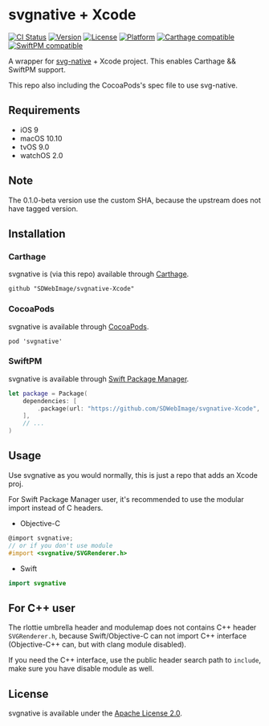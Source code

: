 # svgnative + Xcode

[![CI Status](http://img.shields.io/travis/SDWebImage/svgnative-Xcode.svg?style=flat)](https://travis-ci.org/SDWebImage/svgnative-Xcode)
[![Version](https://img.shields.io/cocoapods/v/svgnative.svg?style=flat)](http://cocoapods.org/pods/svgnative)
[![License](https://img.shields.io/cocoapods/l/svgnative.svg?style=flat)](http://cocoapods.org/pods/svgnative)
[![Platform](https://img.shields.io/cocoapods/p/svgnative.svg?style=flat)](http://cocoapods.org/pods/svgnative)
[![Carthage compatible](https://img.shields.io/badge/Carthage-compatible-4BC51D.svg?style=flat)](https://github.com/SDWebImage/svgnative-Xcode)
[![SwiftPM compatible](https://img.shields.io/badge/SwiftPM-compatible-brightgreen.svg)](https://swift.org/package-manager/)

A wrapper for [svg-native](https://github.com/adobe/svg-native-viewer) + Xcode project.
This enables Carthage && SwiftPM support.

This repo also including the CocoaPods's spec file to use svg-native.

## Requirements

+ iOS 9
+ macOS 10.10
+ tvOS 9.0
+ watchOS 2.0

## Note

The 0.1.0-beta version use the custom SHA, because the upstream does not have tagged version.

## Installation

### Carthage

svgnative is (via this repo) available through [Carthage](https://github.com/Carthage/Carthage).

```
github "SDWebImage/svgnative-Xcode"
```

### CocoaPods

svgnative is available through [CocoaPods](https://github.com/CocoaPods/CocoaPods).

```
pod 'svgnative'
```

### SwiftPM

svgnative is available through [Swift Package Manager](https://img.shields.io/badge/SwiftPM-compatible-brightgreen.svg).

```swift
let package = Package(
    dependencies: [
        .package(url: "https://github.com/SDWebImage/svgnative-Xcode", from: "0.2.0")
    ],
    // ...
)
```

## Usage

Use svgnative as you would normally, this is just a repo that adds an Xcode proj.

For Swift Package Manager user, it's recommended to use the modular import instead of C headers.

+ Objective-C

```objective-c
@import svgnative;
// or if you don't use module
#import <svgnative/SVGRenderer.h>
```

+ Swift

```swift
import svgnative
```

## For C++ user

The rlottie umbrella header and modulemap does not contains C++ header `SVGRenderer.h`, because Swift/Objective-C can not import C++ interface (Objective-C++ can, but with clang module disabled).

If you need the C++ interface, use the public header search path to `include`, make sure you have disable module as well.

## License

svgnative is available under the [Apache License 2.0](https://github.com/adobe/svg-native-viewer/blob/main/LICENSE).


